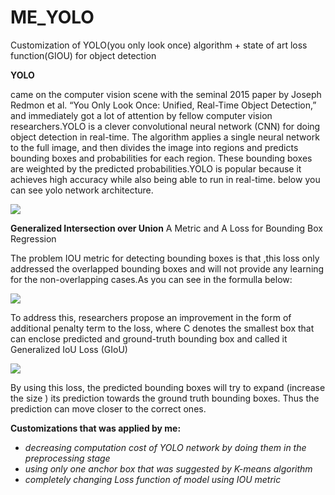 # ME_YOLO
Customization of YOLO(you only look once) algorithm + state of art loss function(GIOU) for object detection

**YOLO** 

came on the computer vision scene with the seminal 2015 paper by Joseph Redmon et al. “You Only Look Once: Unified, Real-Time Object Detection,” and immediately got a lot of attention by fellow computer vision researchers.YOLO is a clever convolutional neural network (CNN) for doing object detection in real-time. The algorithm applies a single neural network to the full image, and then divides the image into regions and predicts bounding boxes and probabilities for each region. These bounding boxes are weighted by the predicted probabilities.YOLO is popular because it achieves high accuracy while also being able to run in real-time. below you can see yolo network architecture.

<img src="https://miro.medium.com/max/640/0*WUpMWzNu_ymDyHPp.png">

**Generalized Intersection over Union**
A Metric and A Loss for Bounding Box Regression

The problem IOU metric for detecting bounding boxes is that ,this loss only addressed the overlapped bounding boxes and will not provide any learning for the non-overlapping cases.As you can see in the formulla below:

<img src="https://miro.medium.com/max/267/1*Ozq8lNLcF-t-90kMfutrVQ.png">

To address this, researchers propose an improvement in the form of additional penalty term to the loss, where C denotes the smallest box that can enclose predicted and ground-truth bounding box and called it Generalized IoU Loss (GIoU)

<img src="https://miro.medium.com/max/424/1*IykYEv4ZTD0_4Ijf2aHFDw.png">

By using this loss, the predicted bounding boxes will try to expand (increase the size ) its prediction towards the ground truth bounding boxes. Thus the prediction can move closer to the correct ones.



**Customizations that was applied by me:**

- *decreasing computation cost of YOLO network by doing them in the preprocessing stage*
- *using only one anchor box that was suggested by K-means algorithm*
- *completely changing Loss function of model using IOU metric*
